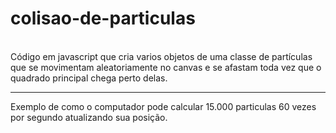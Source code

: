# colisao-de-particulas
<br>
Código em javascript que cria varios objetos de uma classe de partículas que se movimentam aleatoriamente no canvas e se afastam toda vez que o quadrado principal chega perto delas.
<hr>
Exemplo de como o computador pode calcular 15.000 particulas 60 vezes por segundo atualizando sua posição.
